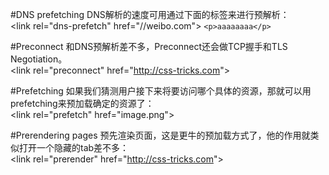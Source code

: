 #DNS prefetching
DNS解析的速度可用通过下面的标签来进行预解析：<br>
&lt;link rel="dns-prefetch" href="//weibo.com"&gt;
<code>&lt;p&gt;aaaaaaaa&lt;/p&gt;</code>

#Preconnect
和DNS预解析差不多，Preconnect还会做TCP握手和TLS Negotiation。<br>
&lt;link rel="preconnect" href="http://css-tricks.com"&gt;

#Prefetching
如果我们猜测用户接下来将要访问哪个具体的资源，那就可以用prefetching来预加载确定的资源了：<br>
&lt;link rel="prefetch" href="image.png"&gt;

#Prerendering pages
预先渲染页面，这是更牛的预加载方式了，他的作用就类似打开一个隐藏的tab差不多：<br>
&lt;link rel="prerender" href="http://css-tricks.com"&gt;

